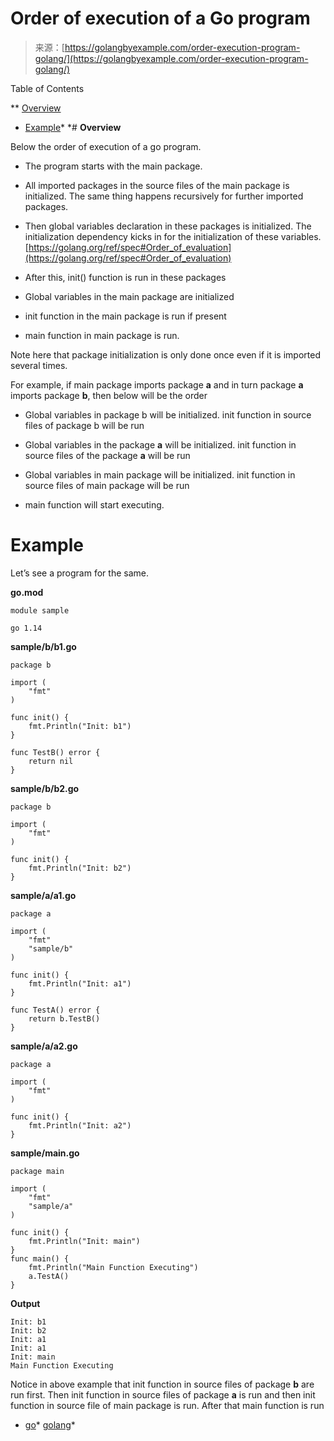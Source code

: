 <!--yml
category: 未分类
date: 2024-10-13 06:30:21
-->

# Order of execution of a Go program

> 来源：[https://golangbyexample.com/order-execution-program-golang/](https://golangbyexample.com/order-execution-program-golang/)

Table of Contents

 **   [Overview](#Overview "Overview")
*   [Example](#Example "Example")*  *# **Overview**

Below the order of execution of a go program.

*   The program starts with the main package.

*   All imported packages in the source files of the main package is initialized. The same thing happens recursively for further imported packages.

*   Then global variables declaration in these packages is initialized. The initialization dependency kicks in for the initialization of these variables. [https://golang.org/ref/spec#Order_of_evaluation](https://golang.org/ref/spec#Order_of_evaluation)

*   After this, init() function is run in these packages

*   Global variables in the main package are initialized

*   init function in the main package is run if present

*   main function in main package is run.

Note here that package initialization is only done once even if it is imported several times.

For example, if main package imports package **a** and in turn package **a** imports package **b**, then below will be the order

*   Global variables in package b will be initialized. init function in source files of package b will be run

*   Global variables in the package **a** will be initialized. init function in source files of the package **a** will be run

*   Global variables in main package will be initialized. init function in source files of main package will be run

*   main function will start executing.

# **Example**

Let’s see a program for the same.

**go.mod**

```
module sample

go 1.14
```

**sample/b/b1.go**

```
package b

import (
	"fmt"
)

func init() {
	fmt.Println("Init: b1")
}

func TestB() error {
	return nil
}
```

**sample/b/b2.go**

```
package b

import (
	"fmt"
)

func init() {
	fmt.Println("Init: b2")
}
```

**sample/a/a1.go**

```
package a

import (
	"fmt"
	"sample/b"
)

func init() {
	fmt.Println("Init: a1")
}

func TestA() error {
	return b.TestB()
}
```

**sample/a/a2.go**

```
package a

import (
	"fmt"
)

func init() {
	fmt.Println("Init: a2")
}
```

**sample/main.go**

```
package main

import (
	"fmt"
	"sample/a"
)

func init() {
	fmt.Println("Init: main")
}
func main() {
	fmt.Println("Main Function Executing")
	a.TestA()
}
```

**Output**

```
Init: b1
Init: b2
Init: a1
Init: a1
Init: main
Main Function Executing
```

Notice in above example that init function in source files of package **b** are run first. Then init function in source files of package **a** is run and then init function in source file of main package is run. After that main function is run

*   [go](https://golangbyexample.com/tag/go/)*   [golang](https://golangbyexample.com/tag/golang/)*